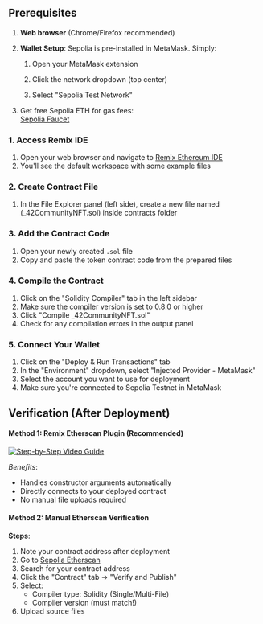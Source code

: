 ## Prerequisites

1. **Web browser** (Chrome/Firefox recommended)
2. **Wallet Setup**:
   Sepolia is pre-installed in MetaMask. Simply:

   1. Open your MetaMask extension

   2. Click the network dropdown (top center)

   3. Select "Sepolia Test Network"

3. Get free Sepolia ETH for gas fees:  
   [Sepolia Faucet](https://cloud.google.com/application/web3/faucet/ethereum/sepolia)

### 1. Access Remix IDE

1. Open your web browser and navigate to [Remix Ethereum IDE](https://remix.ethereum.org/)
2. You'll see the default workspace with some example files

### 2. Create Contract File

1. In the File Explorer panel (left side), create a new file named (\_42CommunityNFT.sol) inside contracts folder

### 3. Add the Contract Code

1. Open your newly created `.sol` file
2. Copy and paste the token contract code from the prepared files

### 4. Compile the Contract

1. Click on the "Solidity Compiler" tab in the left sidebar
2. Make sure the compiler version is set to 0.8.0 or higher
3. Click "Compile \_42CommunityNFT.sol"
4. Check for any compilation errors in the output panel

### 5. Connect Your Wallet

1. Click on the "Deploy & Run Transactions" tab
2. In the "Environment" dropdown, select "Injected Provider - MetaMask"
3. Select the account you want to use for deployment
4. Make sure you're connected to Sepolia Testnet in MetaMask

## Verification (After Deployment)

#### Method 1: Remix Etherscan Plugin (Recommended)

[![Step-by-Step Video Guide](https://img.youtube.com/vi/hEJ1OlT8jQ4/0.jpg)](https://www.youtube.com/watch?v=hEJ1OlT8jQ4)

_Benefits_:

- Handles constructor arguments automatically
- Directly connects to your deployed contract
- No manual file uploads required

#### Method 2: Manual Etherscan Verification

**Steps**:

1. Note your contract address after deployment
2. Go to [Sepolia Etherscan](https://sepolia.etherscan.io/)
3. Search for your contract address
4. Click the "Contract" tab → "Verify and Publish"
5. Select:
   - Compiler type: Solidity (Single/Multi-File)
   - Compiler version (must match!)
6. Upload source files
